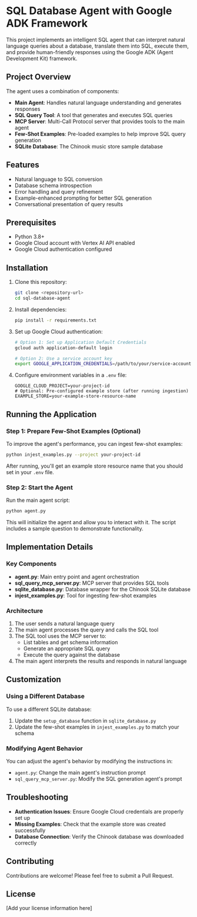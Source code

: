 # SQL Database Agent with Google ADK Framework

This project implements an intelligent SQL agent that can interpret natural language queries about a database, translate them into SQL, execute them, and provide human-friendly responses using the Google ADK (Agent Development Kit) framework.

## Project Overview

The agent uses a combination of components:

- **Main Agent**: Handles natural language understanding and generates responses
- **SQL Query Tool**: A tool that generates and executes SQL queries
- **MCP Server**: Multi-Call Protocol server that provides tools to the main agent
- **Few-Shot Examples**: Pre-loaded examples to help improve SQL query generation
- **SQLite Database**: The Chinook music store sample database

## Features

- Natural language to SQL conversion
- Database schema introspection
- Error handling and query refinement
- Example-enhanced prompting for better SQL generation
- Conversational presentation of query results

## Prerequisites

- Python 3.8+
- Google Cloud account with Vertex AI API enabled
- Google Cloud authentication configured

## Installation

1. Clone this repository:
   ```bash
   git clone <repository-url>
   cd sql-database-agent
   ```

2. Install dependencies:
   ```bash
   pip install -r requirements.txt
   ```

3. Set up Google Cloud authentication:
   ```bash
   # Option 1: Set up Application Default Credentials
   gcloud auth application-default login

   # Option 2: Use a service account key
   export GOOGLE_APPLICATION_CREDENTIALS=/path/to/your/service-account-key.json
   ```

4. Configure environment variables in a `.env` file:
   ```
   GOOGLE_CLOUD_PROJECT=your-project-id
   # Optional: Pre-configured example store (after running ingestion)
   EXAMPLE_STORE=your-example-store-resource-name
   ```

## Running the Application

### Step 1: Prepare Few-Shot Examples (Optional)

To improve the agent's performance, you can ingest few-shot examples:

```bash
python injest_examples.py --project your-project-id
```

After running, you'll get an example store resource name that you should set in your `.env` file.

### Step 2: Start the Agent

Run the main agent script:

```bash
python agent.py
```

This will initialize the agent and allow you to interact with it. The script includes a sample question to demonstrate functionality.

## Implementation Details

### Key Components

- **agent.py**: Main entry point and agent orchestration
- **sql_query_mcp_server.py**: MCP server that provides SQL tools
- **sqlite_database.py**: Database wrapper for the Chinook SQLite database
- **injest_examples.py**: Tool for ingesting few-shot examples

### Architecture

1. The user sends a natural language query
2. The main agent processes the query and calls the SQL tool
3. The SQL tool uses the MCP server to:
   - List tables and get schema information
   - Generate an appropriate SQL query
   - Execute the query against the database
4. The main agent interprets the results and responds in natural language

## Customization

### Using a Different Database

To use a different SQLite database:

1. Update the `setup_database` function in `sqlite_database.py`
2. Update the few-shot examples in `injest_examples.py` to match your schema

### Modifying Agent Behavior

You can adjust the agent's behavior by modifying the instructions in:

- `agent.py`: Change the main agent's instruction prompt
- `sql_query_mcp_server.py`: Modify the SQL generation agent's prompt

## Troubleshooting

- **Authentication Issues**: Ensure Google Cloud credentials are properly set up
- **Missing Examples**: Check that the example store was created successfully
- **Database Connection**: Verify the Chinook database was downloaded correctly

## Contributing

Contributions are welcome! Please feel free to submit a Pull Request.

## License

[Add your license information here]